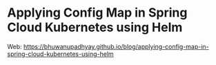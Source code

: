 # Applying Config Map in Spring Cloud Kubernetes using Helm

Web: <https://bhuwanupadhyay.github.io/blog/applying-config-map-in-spring-cloud-kubernetes-using-helm>
